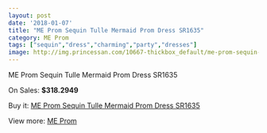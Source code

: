 ```yaml
---
layout: post
date: '2018-01-07'
title: "ME Prom Sequin Tulle Mermaid Prom Dress SR1635"
category: ME Prom
tags: ["sequin","dress","charming","party","dresses"]
image: http://img.princessan.com/10667-thickbox_default/me-prom-sequin-tulle-mermaid-prom-dress-sr1635.jpg
---
```

ME Prom Sequin Tulle Mermaid Prom Dress SR1635

On Sales: **$318.2949**
<a href="https://www.princessan.com/en/me-prom/4671-me-prom-sequin-tulle-mermaid-prom-dress-sr1635.html"><amp-img layout="responsive" width="600" height="600" src="//img.princessan.com/10667-thickbox_default/me-prom-sequin-tulle-mermaid-prom-dress-sr1635.jpg" alt="ME Prom Sequin Tulle Mermaid Prom Dress SR1635 0" /></a>

Buy it: [ME Prom Sequin Tulle Mermaid Prom Dress SR1635](https://www.princessan.com/en/me-prom/4671-me-prom-sequin-tulle-mermaid-prom-dress-sr1635.html "ME Prom Sequin Tulle Mermaid Prom Dress SR1635")

View more: [ME Prom](https://www.princessan.com/en/33-me-prom "ME Prom")